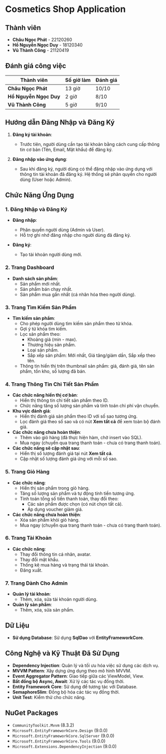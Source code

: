 # **Cosmetics Shop Application**

## **Thành viên**

- **Châu Ngọc Phát** - 22120260
- **Hồ Nguyễn Ngọc Duy** - 18120340
- **Vũ Thành Công** - 21120419

## **Đánh giá công việc**

| Thành viên            | Số giờ làm | Đánh giá |
|-----------------------|------------|----------|
| **Châu Ngọc Phát**     | 13 giờ     | 10/10    |
| **Hồ Nguyễn Ngọc Duy**| 2 giờ      | 8/10     |
| **Vũ Thành Công**      | 5 giờ      | 9/10     |

## **Hướng dẫn Đăng Nhập và Đăng Ký**

1. **Đăng ký tài khoản**:
   - Trước tiên, người dùng cần tạo tài khoản bằng cách cung cấp thông tin cơ bản (Tên, Email, Mật khẩu) để đăng ký.

2. **Đăng nhập vào ứng dụng**:
   - Sau khi đăng ký, người dùng có thể đăng nhập vào ứng dụng với thông tin tài khoản đã đăng ký. Hệ thống sẽ phân quyền cho người dùng (User hoặc Admin).

## **Chức Năng Ứng Dụng**

### **1. Đăng Nhập và Đăng Ký**
- **Đăng nhập**: 
  - Phân quyền người dùng (Admin và User).
  - Hỗ trợ ghi nhớ đăng nhập cho người dùng đã đăng ký.

- **Đăng ký**: 
  - Tạo tài khoản người dùng mới.

### **2. Trang Dashboard**
- **Danh sách sản phẩm**:
  - Sản phẩm mới nhất.
  - Sản phẩm bán chạy nhất.
  - Sản phẩm mua gần nhất (cá nhân hóa theo người dùng).

### **3. Trang Tìm Kiếm Sản Phẩm**
- **Tìm kiếm sản phẩm**:
  - Cho phép người dùng tìm kiếm sản phẩm theo từ khóa.
  - Gợi ý từ khóa tìm kiếm.
  - Lọc sản phẩm theo:
    - Khoảng giá (min - max).
    - Thương hiệu sản phẩm.
    - Loại sản phẩm.
    - Sắp xếp sản phẩm: Mới nhất, Giá tăng/giảm dần, Sắp xếp theo tên.
  - Thông tin hiển thị trên thumbnail sản phẩm: giá, đánh giá, tên sản phẩm, tồn kho, số lượng đã bán.

### **4. Trang Thông Tin Chi Tiết Sản Phẩm**
- **Các chức năng hiển thị cơ bản**:
  - Hiển thị thông tin chi tiết sản phẩm theo ID.
  - Chức năng tăng số lượng sản phẩm và tính toán chi phí vận chuyển.
- **Khu vực đánh giá**:
  - Hiển thị đánh giá sản phẩm theo ID với số sao tương ứng.
  - Lọc đánh giá theo số sao và có nút **Xem tất cả** để xem toàn bộ đánh giá.
- **Các chức năng chưa hoàn thiện**:
  - Thêm vào giỏ hàng (đã thực hiện hàm, chờ insert vào SQL).
  - Mua ngay (chuyển qua trang thanh toán - chưa có trang thanh toán).
- **Các chức năng sẽ cập nhật sau**:
  - Hiển thị số lượng đánh giá tại nút **Xem tất cả**.
  - Cập nhật số lượng đánh giá ứng với mỗi số sao.

### **5. Trang Giỏ Hàng**
- **Các chức năng**:
  - Hiển thị sản phẩm trong giỏ hàng.
  - Tăng số lượng sản phẩm và tự động tính tiền tương ứng.
  - Tính toán tổng số tiền thanh toán, thay đổi theo:
    - Các sản phẩm được chọn (có nút chọn tất cả).
    - Áp dụng voucher giảm giá.
- **Các chức năng chưa hoàn thiện**:
  - Xóa sản phẩm khỏi giỏ hàng.
  - Mua ngay (chuyển qua trang thanh toán - chưa có trang thanh toán).

### **6. Trang Tài Khoản**
- **Các chức năng**:
  - Thay đổi thông tin cá nhân, avatar.
  - Thay đổi mật khẩu.
  - Thống kê mua hàng và trạng thái tài khoản.
  - Đăng xuất.

### **7. Trang Dành Cho Admin**
- **Quản lý tài khoản**:
  - Thêm, xóa, sửa tài khoản người dùng.
- **Quản lý sản phẩm**:
  - Thêm, xóa, sửa sản phẩm.

## **Dữ Liệu**
- **Sử dụng Database**: Sử dụng **SqlDao** với **EntityFrameworkCore**.

## **Công Nghệ và Kỹ Thuật Đã Sử Dụng**
- **Dependency Injection**: Quản lý và tối ưu hóa việc sử dụng các dịch vụ.
- **MVVM Pattern**: Xây dựng ứng dụng theo mô hình MVVM.
- **Event Aggregator Pattern**: Giao tiếp giữa các ViewModel, View.
- **Bất đồng bộ Async, Await**: Xử lý các tác vụ đồng thời.
- **Entity Framework Core**: Sử dụng để tương tác với Database.
- **SemaphoreSlim**: Đồng bộ hóa các tác vụ đồng thời.
- **Unit Test**: Kiểm thử cho chức năng.

## **NuGet Packages**
- `CommunityToolkit.Mvvm` (8.3.2)
- `Microsoft.EntityFrameworkCore.Design` (9.0.0)
- `Microsoft.EntityFrameworkCore.SqlServer` (9.0.0)
- `Microsoft.EntityFrameworkCore.Tools` (9.0.0)
- `Microsoft.Extensions.DependencyInjection` (9.0.0)

